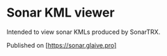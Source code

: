 # Sonar KML viewer

Intended to view sonar KMLs produced by SonarTRX.

Published on [https://sonar.glaive.pro]
